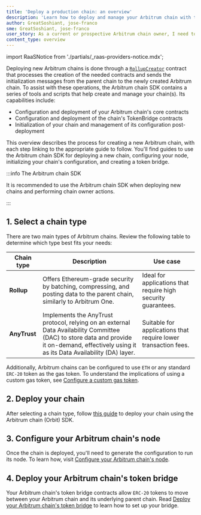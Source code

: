 ```yaml
---
title: 'Deploy a production chain: an overview'
description: 'Learn how to deploy and manage your Arbitrum chain with the Arbitrum chain SDK.'
author: GreatSoshiant, jose-franco
sme: GreatSoshiant, jose-franco
user_story: As a current or prospective Arbitrum chain owner, I need to onboard into the Arbitrum chain SDK by understanding the available onboarding paths, and how to select the path that meets my needs.
content_type: overview
---
```


import RaaSNotice from './partials/_raas-providers-notice.mdx';

<RaaSNotice />

Deploying new Arbitrum chains is done through a [`RollupCreator`](/launch-arbitrum-chain/03-deploy-an-arbitrum-chain/07-canonical-factory-contracts.mdx) contract that processes the creation of the needed contracts and sends the initialization messages from the parent chain to the newly created Arbitrum chain. To assist with these operations, the Arbitrum chain SDK contains a series of tools and scripts that help create and manage your chain(s). Its capabilities include:

- Configuration and deployment of your Arbitrum chain's core contracts
- Configuration and deployment of the chain's TokenBridge contracts
- Initialization of your chain and management of its configuration post-deployment

This overview describes the process for creating a new Arbitrum chain, with each step linking to the appropriate guide to follow. You'll find guides to use the Arbitrum chain SDK for deploying a new chain, configuring your node, initializing your chain's configuration, and creating a token bridge.

:::info The Arbitrum chain SDK

It is recommended to use the Arbitrum chain SDK when deploying new chains and performing chain owner actions.

:::

## 1. Select a chain type

There are two main types of Arbitrum chains. Review the following table to determine which type best fits your needs:

| Chain type   | Description                                                                                                                                                                                                                                                                                                       | Use case                                                       |
| ------------ | ----------------------------------------------------------------------------------------------------------------------------------------------------------------------------------------------------------------------------------------------------------------------------------------------------------------- | -------------------------------------------------------------- |
| **Rollup**   | Offers Ethereum-grade security by batching, compressing, and posting data to the parent chain, similarly to <a data-quicklook-from='arbitrum-one'>Arbitrum One</a>.                                                                                                                                               | Ideal for applications that require high security guarantees.  |
| **AnyTrust** | Implements the <a data-quicklook-from='arbitrum-anytrust-protocol'>AnyTrust protocol</a>, relying on an external <a data-quicklook-from='data-availability-committee-dac'>Data Availability Committee (DAC)</a> to store data and provide it on-demand, effectively using it as its Data Availability (DA) layer. | Suitable for applications that require lower transaction fees. |

Additionally, Arbitrum chains can be configured to use `ETH` or any standard `ERC-20` token as the gas token. To understand the implications of using a custom gas token, see [Configure a custom gas token](/launch-arbitrum-chain/02-configure-your-chain/common-configurations/02-use-a-custom-gas-token-rollup.mdx).

## 2. Deploy your chain

After selecting a chain type, follow [this guide](/launch-arbitrum-chain/03-deploy-an-arbitrum-chain/02-deploying-an-arbitrum-chain.md) to deploy your chain using the Arbitrum chain (Orbit) SDK.

## 3. Configure your Arbitrum chain's node

Once the chain is deployed, you'll need to generate the configuration to run its node. To learn how, visit [Configure your Arbitrum chain's node](/launch-arbitrum-chain/how-tos/arbitrum-chain-sdk-preparing-node-config.md).

## 4. Deploy your Arbitrum chain's token bridge

Your Arbitrum chain's token bridge contracts allow `ERC-20` tokens to move between your Arbitrum chain and its underlying parent chain. Read [Deploy your Arbitrum chain's token bridge](/launch-arbitrum-chain/03-deploy-an-arbitrum-chain/05-deploying-token-bridge.md) to learn how to set up your bridge.
